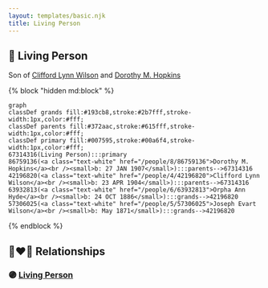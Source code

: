 ```yaml
---
layout: templates/basic.njk
title: Living Person
---
```

## 🔵 Living Person

Son of [Clifford Lynn Wilson](/people/4/42196820) and [Dorothy M. Hopkins](/people/8/86759136)

{% block "hidden md:block" %}
```mermaid
graph
classDef grands fill:#193cb8,stroke:#2b7fff,stroke-width:1px,color:#fff;
classDef parents fill:#372aac,stroke:#615fff,stroke-width:1px,color:#fff;
classDef primary fill:#007595,stroke:#00a6f4,stroke-width:1px,color:#fff;
67314316(Living Person):::primary
86759136(<a class="text-white" href="/people/8/86759136">Dorothy M. Hopkins</a><br /><small>b: 27 JAN 1907</small>):::parents-->67314316
42196820(<a class="text-white" href="/people/4/42196820">Clifford Lynn Wilson</a><br /><small>b: 23 APR 1904</small>):::parents-->67314316
63932813(<a class="text-white" href="/people/6/63932813">Orpha Ann Hyde</a><br /><small>b: 24 OCT 1886</small>):::grands-->42196820
57306025(<a class="text-white" href="/people/5/57306025">Joseph Evart Wilson</a><br /><small>b: May 1871</small>):::grands-->42196820
```
{% endblock %}

## 👩‍❤️‍👨 Relationships

### 🟣 [Living Person](/people/4/47399040)
